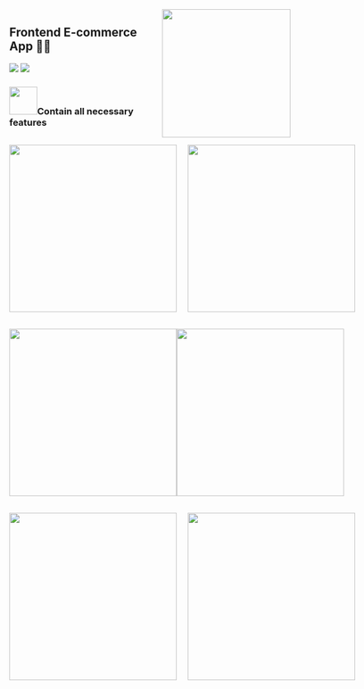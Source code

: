 <img align='right' src="https://media.giphy.com/media/M9gbBd9nbDrOTu1Mqx/giphy.gif" width="230">
 
## Frontend E-commerce App 👨‍💻

[![](https://img.shields.io/badge/Facebook-AnhQuanNguyen-blue)](https://www.facebook.com/anhquan291/)
[![](https://img.shields.io/badge/Gmail-anhquan291%40gmail.com-red)](mailto:anhquan291@gmail.com)

### <img src="https://media.giphy.com/media/VgCDAzcKvsR6OM0uWg/giphy.gif" width="50">Contain all necessary features 

<div style="display: flex; justify-content:space-between; margin-top:30px">
 <img src="https://i.imgur.com/oJqL4FG.png" width="300">
 <img src="https://i.imgur.com/p3EwDuz.png" style="margin-left:20px" width="300">
</div>
<div style="display: flex; margin-top: 30px">
  <img src="https://i.imgur.com/2V2bjJz.png" width="300">
 <img src="https://i.imgur.com/Sj49rlK.png" margin-left="30" width="300">
</div>
<div style="display: flex; margin-top: 30px">
 <img src="https://i.imgur.com/vnbPrl4.png" width="300">
 <img src="https://i.imgur.com/mT5Vjmj.png"  style="margin-left:20px" width="300">
</div>





